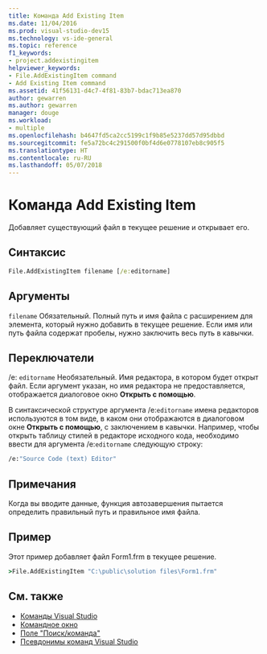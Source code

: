 ```yaml
---
title: Команда Add Existing Item
ms.date: 11/04/2016
ms.prod: visual-studio-dev15
ms.technology: vs-ide-general
ms.topic: reference
f1_keywords:
- project.addexistingitem
helpviewer_keywords:
- File.AddExistingItem command
- Add Existing Item command
ms.assetid: 41f56131-d4c7-4f81-83b7-bdac713ea870
author: gewarren
ms.author: gewarren
manager: douge
ms.workload:
- multiple
ms.openlocfilehash: b4647fd5ca2cc5199c1f9b85e5237dd57d95dbbd
ms.sourcegitcommit: fe5a72bc4c291500f0bf4d6e0778107eb8c905f5
ms.translationtype: HT
ms.contentlocale: ru-RU
ms.lasthandoff: 05/07/2018
---
```

# <a name="add-existing-item-command"></a>Команда Add Existing Item
Добавляет существующий файл в текущее решение и открывает его.

## <a name="syntax"></a>Синтаксис

```cmd
File.AddExistingItem filename [/e:editorname]
```

## <a name="arguments"></a>Аргументы
 `filename` Обязательный. Полный путь и имя файла с расширением для элемента, который нужно добавить в текущее решение. Если имя или путь файла содержат пробелы, нужно заключить весь путь в кавычки.

## <a name="switches"></a>Переключатели
 /e: `editorname` Необязательный. Имя редактора, в котором будет открыт файл. Если аргумент указан, но имя редактора не предоставляется, отображается диалоговое окно **Открыть с помощью**.

 В синтаксической структуре аргумента /e:`editorname` имена редакторов используются в том виде, в каком они отображаются в диалоговом окне **Открыть с помощью**, с заключением в кавычки. Например, чтобы открыть таблицу стилей в редакторе исходного кода, необходимо ввести для аргумента /e:`editorname` следующую строку:

```cmd
/e:"Source Code (text) Editor"
```

## <a name="remarks"></a>Примечания
 Когда вы вводите данные, функция автозавершения пытается определить правильный путь и правильное имя файла.

## <a name="example"></a>Пример
 Этот пример добавляет файл Form1.frm в текущее решение.

```cmd
>File.AddExistingItem "C:\public\solution files\Form1.frm"
```

## <a name="see-also"></a>См. также

- [Команды Visual Studio](../../ide/reference/visual-studio-commands.md)
- [Командное окно](../../ide/reference/command-window.md)
- [Поле "Поиск/команда"](../../ide/find-command-box.md)
- [Псевдонимы команд Visual Studio](../../ide/reference/visual-studio-command-aliases.md)